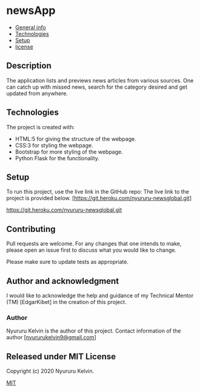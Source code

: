 # newsApp
* [General info](#general-info)
* [Technologies](#technologies)
* [Setup](#setup)
* [license](#license)


## Description
The application lists and previews news articles from various sources. One can catch up with missed news, search for the category desired and get updated from anywhere.
	
## Technologies
The project is created with:
* HTML:5 for giving the structure of the webpage.
* CSS:3 for styling the webpage.
* Bootstrap for more styling of the webpage.
* Python Flask for the functionality.
	
## Setup
To run this project, use the live link in the GitHub repo:
The live link to the project is provided below.
[https://git.heroku.com/nyururu-newsglobal.git]


https://git.heroku.com/nyururu-newsglobal.git


## Contributing
Pull requests are welcome. For any changes that one intends to make, please open an issue first to discuss what you would like to change.

Please make sure to update tests as appropriate.

## Author and acknowledgment

I would like to acknowledge the help and guidance of my Technical Mentor (TM) [EdgarKibet] in the creation of this project.

### Author 
 Nyururu Kelvin is the author of this project. Contact information of the author [nyururukelvin9@gmail.com]

## Released under MIT License

Copyright (c) 2020 Nyururu Kelvin.

[MIT](https://choosealicense.com/licenses/mit/)